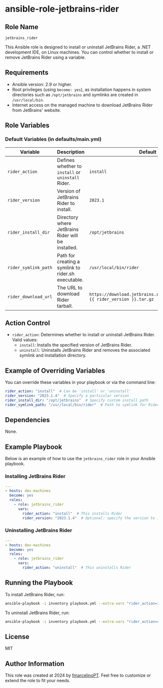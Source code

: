 # ansible-role-jetbrains-rider

## Role Name

`jetbrains_rider`

This Ansible role is designed to install or uninstall JetBrains Rider, a .NET development IDE, on Linux machines. You can control whether to install or remove JetBrains Rider using a variable.

## Requirements

- Ansible version: 2.9 or higher.
- Root privileges (using `become: yes`), as installation happens in system directories such as `/opt/jetbrains` and symlinks are created in `/usr/local/bin`.
- Internet access on the managed machine to download JetBrains Rider from JetBrains' website.

## Role Variables

### Default Variables (in defaults/main.yml)

|       Variable       |                     Description                     | Default Value                                                                     |
| -------------------- | --------------------------------------------------- | --------------------------------------------------------------------------------- |
| `rider_action`       | Defines whether to `install` or `uninstall` Rider.  | `install`                                                                          |
| `rider_version`      | Version of JetBrains Rider to install.              | `2023.1`                                                                          |
| `rider_install_dir`  | Directory where JetBrains Rider will be installed.  | `/opt/jetbrains`                                                                  |
| `rider_symlink_path` | Path for creating a symlink to rider.sh executable. | `/usr/local/bin/rider`                                                            |
| `rider_download_url` | The URL to download Rider tarball.                  | `https://download.jetbrains.com/rider/JetBrains.Rider-{{ rider_version }}.tar.gz` |

## Action Control

- `rider_action`: Determines whether to install or uninstall JetBrains Rider. Valid values:
  - `install`: Installs the specified version of JetBrains Rider.
  - `uninstall`: Uninstalls JetBrains Rider and removes the associated symlink and installation directory.

## Example of Overriding Variables

You can override these variables in your playbook or via the command line:

```yaml
rider_action: "install"  # Can be 'install' or 'uninstall'
rider_version: "2023.1.4"  # Specify a particular version
rider_install_dir: "/opt/jetbrains"  # Specify custom install path
rider_symlink_path: "/usr/local/bin/rider"  # Path to symlink for Rider
```

## Dependencies

None.

## Example Playbook

Below is an example of how to use the `jetbrains_rider` role in your Ansible playbook.

### Installing JetBrains Rider

```yaml
---
- hosts: dev-machines
  become: yes
  roles:
    - role: jetbrains_rider
      vars:
        rider_action: "install"  # This installs Rider
        rider_version: "2023.1.4"  # Optional: specify the version to install
```

### Uninstalling JetBrains Rider

```yaml
---
- hosts: dev-machines
  become: yes
  roles:
    - role: jetbrains_rider
      vars:
        rider_action: "uninstall"  # This uninstalls Rider
```

## Running the Playbook

To install JetBrains Rider, run:

```bash
ansible-playbook -i inventory playbook.yml --extra-vars "rider_action=install"
```

To uninstall JetBrains Rider, run:

```bash
ansible-playbook -i inventory playbook.yml --extra-vars "rider_action=uninstall"
```

## License

MIT

## Author Information

This role was created at 2024 by [fmarcelinoPT](https://github.com/fmarcelinoPT). Feel free to customize or extend the role to fit your needs.
